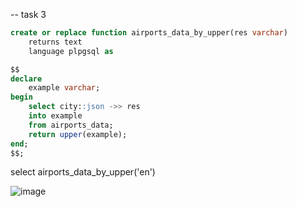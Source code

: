 -- task 3

```sql
create or replace function airports_data_by_upper(res varchar)
    returns text
    language plpgsql as

$$
declare
    example varchar;
begin
    select city::json ->> res
    into example
    from airports_data;
    return upper(example);
end;
$$;
```

select airports_data_by_upper('en')


![image](https://user-images.githubusercontent.com/122611919/225272001-fe959608-13a5-4cce-862d-409eb97c68a9.png)

